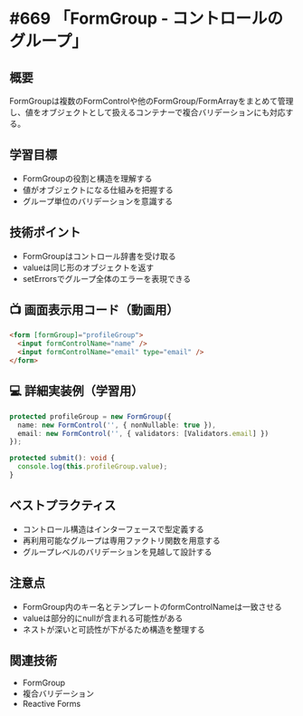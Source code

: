 # #669 「FormGroup - コントロールのグループ」

## 概要
FormGroupは複数のFormControlや他のFormGroup/FormArrayをまとめて管理し、値をオブジェクトとして扱えるコンテナーで複合バリデーションにも対応する。

## 学習目標
- FormGroupの役割と構造を理解する
- 値がオブジェクトになる仕組みを把握する
- グループ単位のバリデーションを意識する

## 技術ポイント
- FormGroupはコントロール辞書を受け取る
- valueは同じ形のオブジェクトを返す
- setErrorsでグループ全体のエラーを表現できる

## 📺 画面表示用コード（動画用）
```html
<form [formGroup]="profileGroup">
  <input formControlName="name" />
  <input formControlName="email" type="email" />
</form>
```

## 💻 詳細実装例（学習用）
```typescript
protected profileGroup = new FormGroup({
  name: new FormControl('', { nonNullable: true }),
  email: new FormControl('', { validators: [Validators.email] })
});

protected submit(): void {
  console.log(this.profileGroup.value);
}
```

## ベストプラクティス
- コントロール構造はインターフェースで型定義する
- 再利用可能なグループは専用ファクトリ関数を用意する
- グループレベルのバリデーションを見越して設計する

## 注意点
- FormGroup内のキー名とテンプレートのformControlNameは一致させる
- valueは部分的にnullが含まれる可能性がある
- ネストが深いと可読性が下がるため構造を整理する

## 関連技術
- FormGroup
- 複合バリデーション
- Reactive Forms
